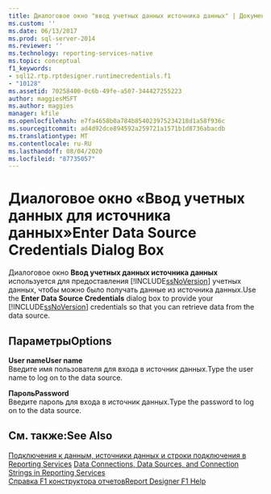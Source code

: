```yaml
---
title: Диалоговое окно "ввод учетных данных источника данных" | Документация Майкрософт
ms.custom: ''
ms.date: 06/13/2017
ms.prod: sql-server-2014
ms.reviewer: ''
ms.technology: reporting-services-native
ms.topic: conceptual
f1_keywords:
- sql12.rtp.rptdesigner.runtimecredentials.f1
- "10128"
ms.assetid: 70258400-0c6b-49fe-a507-344427255223
author: maggiesMSFT
ms.author: maggies
manager: kfile
ms.openlocfilehash: e7fa4658b0a784b854023975234218d1a58f936c
ms.sourcegitcommit: ad4d92dce894592a259721a1571b1d8736abacdb
ms.translationtype: MT
ms.contentlocale: ru-RU
ms.lasthandoff: 08/04/2020
ms.locfileid: "87735057"
---
```

# <a name="enter-data-source-credentials-dialog-box"></a><span data-ttu-id="e2e3a-102">Диалоговое окно «Ввод учетных данных для источника данных»</span><span class="sxs-lookup"><span data-stu-id="e2e3a-102">Enter Data Source Credentials Dialog Box</span></span>
  <span data-ttu-id="e2e3a-103">Диалоговое окно **Ввод учетных данных источника данных** используется для предоставления [!INCLUDE[ssNoVersion](../includes/ssnoversion-md.md)] учетных данных, чтобы можно было получать данные из источника данных.</span><span class="sxs-lookup"><span data-stu-id="e2e3a-103">Use the **Enter Data Source Credentials** dialog box to provide your [!INCLUDE[ssNoVersion](../includes/ssnoversion-md.md)] credentials so that you can retrieve data from the data source.</span></span>  
  
## <a name="options"></a><span data-ttu-id="e2e3a-104">Параметры</span><span class="sxs-lookup"><span data-stu-id="e2e3a-104">Options</span></span>  
 <span data-ttu-id="e2e3a-105">**User name**</span><span class="sxs-lookup"><span data-stu-id="e2e3a-105">**User name**</span></span>  
 <span data-ttu-id="e2e3a-106">Введите имя пользователя для входа в источник данных.</span><span class="sxs-lookup"><span data-stu-id="e2e3a-106">Type the user name to log on to the data source.</span></span>  
  
 <span data-ttu-id="e2e3a-107">**Пароль**</span><span class="sxs-lookup"><span data-stu-id="e2e3a-107">**Password**</span></span>  
 <span data-ttu-id="e2e3a-108">Введите пароль для входа в источник данных.</span><span class="sxs-lookup"><span data-stu-id="e2e3a-108">Type the password to log on to the data source.</span></span>  
  
## <a name="see-also"></a><span data-ttu-id="e2e3a-109">См. также:</span><span class="sxs-lookup"><span data-stu-id="e2e3a-109">See Also</span></span>  
 <span data-ttu-id="e2e3a-110">[Подключения к данным, источники данных и строки подключения в Reporting Services](../../2014/reporting-services/data-connections-data-sources-and-connection-strings-in-reporting-services.md) </span><span class="sxs-lookup"><span data-stu-id="e2e3a-110">[Data Connections, Data Sources, and Connection Strings in Reporting Services](../../2014/reporting-services/data-connections-data-sources-and-connection-strings-in-reporting-services.md) </span></span>  
 [<span data-ttu-id="e2e3a-111">Справка F1 конструктора отчетов</span><span class="sxs-lookup"><span data-stu-id="e2e3a-111">Report Designer F1 Help</span></span>](tools/report-designer-f1-help.md)  
  
  
